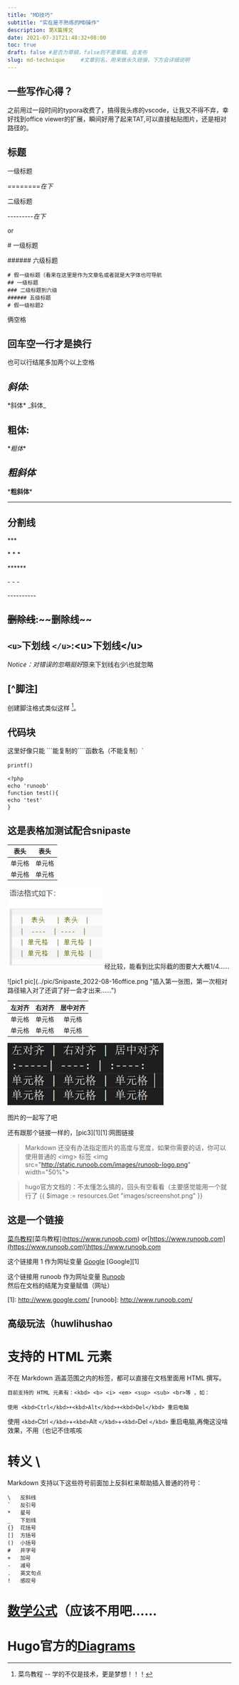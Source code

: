 ```yaml
---
title: "MD技巧"
subtitle: "实在是不熟练的MD操作"
description: 第X篇博文
date: 2021-07-31T21:48:32+08:00
toc: true
draft: false #是否为草稿，false则不是草稿、会发布
slug: md-technique     #文章别名，用来做永久链接，下方会详细说明
---
```

## 一些写作心得？

之前用过一段时间的typora收费了，搞得我头疼的vscode，让我又不得不弃，幸好找到office viewer的扩展，瞬间好用了起来TAT,可以直接粘贴图片，还是相对路径的。

## 标题

一级标题

\========*在下*

二级标题

\---------*在下*

or

\# 一级标题

\###### 六级标题

```
# 假一级标题（看来在这里是作为文章名或者就是大字体也可导航
## 一级标题
### 二级标题到六级
###### 五级标题
# 假一级标题2
```

俩空格

## 回车空一行才是换行

也可以行结尾多加两个以上空格

## *斜体*:

\*斜体*
\_斜体_

## **粗体**:

\**粗体**

## ***粗斜体***

\***粗斜体***

---

## 分割线

\***

\* * *

\******

\- - -

\----------

## ~~删除线~~:\~~删除线~~

## `<u>`下划线 `</u>`:\<u>下划线\</u>

*Notice：对错误的忽略挺好*原来下划线右少\也就忽略

## [^脚注]

创建脚注格式类似这样 [^RUNOOB]。

## 代码块

这里好像只能 \```能复制的```\`函数名（不能复制）`

`printf()`

```
<?php
echo 'runoob'
function test(){
echo 'test'
}
```

## 这是表格加测试配合snipaste

| 表头   | 表头   |
| ------ | ------ |
| 单元格 | 单元格 |
| 单元格 | 单元格 |

![pic1 pic](pic/md-tek/Snipaste_2022-08-16office.png "插入第一张图，第一次相对路径输入对了还调了好一会才出来……")
经比较，能看到比实际截的图要大大概1/4……

\!\[pic1 pic](../pic/Snipaste_2022-08-16office.png "插入第一张图，第一次相对路径输入对了还调了好一会才出来……")

| 左对齐 | 右对齐 | 居中对齐 |
| :----- | -----: | :------: |
| 单元格 | 单元格 |  单元格  |
| 单元格 | 单元格 |  单元格  |

![pic2 pic](pic/md-tek/Snipaste_2022-08-28_21-44-08.png "本地显示图片有点慢呐，等上传了再看看，下面的网图倒是挺快的")

图片的一起写了吧

还有跟那个链接一样的，\[pic3]\[1]\[1]:网图链接

> Markdown 还没有办法指定图片的高度与宽度，如果你需要的话，你可以使用普通的 \<img> 标签
> \<img src="http://static.runoob.com/images/runoob-logo.png" width="50%">

> hugo官方文档的：不太懂怎么搞的，回头有空看看（主要感觉能用一个就行了
> {{ $image := resources.Get "images/screenshot.png" }}

## 这是一个链接

[菜鸟教程](https://www.runoob.com)\[菜鸟教程](https://www.runoob.com)
or[https://www.runoob.com](https://www.runoob.com)\<https://www.runoob.com>

这个链接用 1 作为网址变量 [Google][1]  \[Google]\[1]

这个链接用 runoob 作为网址变量 [Runoob][runoob]
然后在文档的结尾为变量赋值（网址）

\[1]: http://www.google.com/
\[runoob]: http://www.runoob.com/

## 高级玩法（huwlihushao

# 支持的 HTML 元素

不在 Markdown 涵盖范围之内的标签，都可以直接在文档里面用 HTML 撰写。

```
目前支持的 HTML 元素有：<kbd> <b> <i> <em> <sup> <sub> <br>等 ，如：

使用 <kbd>Ctrl</kbd>+<kbd>Alt</kbd>+<kbd>Del</kbd> 重启电脑
```

使用 `<kbd>`Ctrl `</kbd>`+`<kbd>`Alt `</kbd>`+`<kbd>`Del `</kbd>` 重启电脑,再俺这没啥效果，不用（也记不住咳咳

# 转义 \

Markdown 支持以下这些符号前面加上反斜杠来帮助插入普通的符号：

```
\   反斜线
`   反引号
*   星号
_   下划线
{}  花括号
[]  方括号
()  小括号
#   井字号
+   加号
-   减号
.   英文句点
!   感叹号
```

# [数学公式](https://io-oi.me/tech/documentation-of-hugo-theme-meme/#katexmathjaxmermaid)（应该不用吧……

# Hugo官方的[Diagrams](https://gohugo.io/content-management/diagrams/#goat-diagrams-ascii)

[1]: http://www.google.com/
[runoob]: http://www.runoob.com/
[^RUNOOB]: 菜鸟教程 -- 学的不仅是技术，更是梦想！！！
